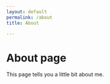 ```yaml
---
layout: default
permalink: /about
title: About

---
```

# About page

This page tells you a little bit about me.